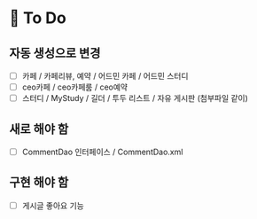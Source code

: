 # :balloon: To Do

## 자동 생성으로 변경

- [ ] 카페 / 카페리뷰, 예약 / 어드민 카페 / 어드민 스터디
- [ ] ceo카페 / ceo카페룸 / ceo예약
- [ ] 스터디 / MyStudy / 길더 / 투두 리스트 / 자유 게시판 (첨부파일 같이)

## 새로 해야 함

- [ ] CommentDao 인터페이스 / CommentDao.xml

## 구현 해야 함

- [ ] 게시글 좋아요 기능
